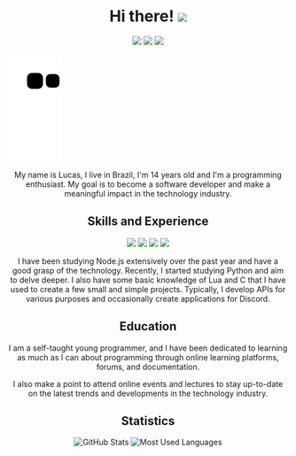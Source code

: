 <h1 align="center">Hi there! <img src="https://images-ext-2.discordapp.net/external/zXfi4pbNQnDyPEIwL0SI1SDa1en5JprLMu8g7snfcpk/https/cdn.discordapp.com/emojis/1070539611870347284.png" width="30px"></h1>

<p align="center">
  <a href="https://discord.com/users/1036018691562803260"><img src="https://img.shields.io/badge/-Discord-7289DA?style=flat-square&logo=discord&logoColor=white&link=https://discord.com/users/1036018691562803260"></a>
  <a href="https://www.instagram.com/emptydev/"><img src="https://img.shields.io/badge/-Instagram-E4405F?style=flat-square&logo=instagram&logoColor=white&link=https://www.instagram.com/empty_dev_/"></a>
  <a href="https://github.com/emptydev1"><img src="https://img.shields.io/badge/-GitHub-181717?style=flat-square&logo=github&logoColor=white&link=https://github.com/emptydev1"></a>
</p>

<img alt="little snake" src="https://github.com/sebastianjnuwu/sebastianjnuwu/blob/output/github-contribution-grid-snake.svg"/>

<p align="center"> 
  My name is Lucas, I live in Brazil, I'm 14 years old and I'm a programming enthusiast. My goal is to become a software developer and make a meaningful impact in the technology industry.
</p>

<h2 align="center">Skills and Experience</h2>

<p align="center">
  <img src="https://img.shields.io/badge/-Node.js-339933?style=flat-square&logo=Node.js&logoColor=white">
  <img src="https://img.shields.io/badge/-Python-3776AB?style=flat-square&logo=Python&logoColor=white">
  <img src="https://img.shields.io/badge/-Lua-2C2D72?style=flat-square&logo=Lua&logoColor=white">
  <img src="https://img.shields.io/badge/-C-00599C?style=flat-square&logo=C&logoColor=white">
</p>

<p align="center"> 
  I have been studying Node.js extensively over the past year and have a good grasp of the technology. Recently, I started studying Python and aim to delve deeper. I also have some basic knowledge of Lua and C that I have used to create a few small and simple projects. Typically, I develop APIs for various purposes and occasionally create applications for Discord.
</p>

<h2 align="center">Education</h2>

<p align="center"> 
  I am a self-taught young programmer, and I have been dedicated to learning as much as I can about programming through online learning platforms, forums, and documentation.
</p>

<p align="center">
  I also make a point to attend online events and lectures to stay up-to-date on the latest trends and developments in the technology industry.
</p>

<h2 align="center">Statistics</h2>

<p align="center">
  <img src="https://github-readme-stats.vercel.app/api?username=emptydev1&show_icons=true&count_private=true&include_all_commits=true&theme=github_dark&hide_border=true" alt="GitHub Stats" />
  <img src="https://github-readme-stats.vercel.app/api/top-langs/?username=emptydev1&layout=compact&show_icons=true&theme=github_dark&hide_border=true" alt="Most Used Languages" />
</p>
